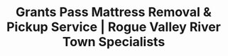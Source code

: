 ---
layout: location.njk
title: "Grants Pass Mattress Removal & Pickup Service | Rogue Valley River Town Specialists"
metaDescription: "Professional mattress removal in Grants Pass, OR - Rogue River valley outdoor recreation hub. Expert pickup for river rafting families, retirees, and vacation rental properties. $125 next-day service."
permalink: /mattress-removal/oregon/grants-pass/
city: Grants Pass
state: Oregon
stateAbbr: OR
tier: 2
zipCodes: ['97526', '97527', '97528']
coordinates: 
  lat: 37.5539
  lng: -123.3281
neighborhoods:
  - name: "Downtown Historic District"
    zipCodes: ["97526"]
  - name: "Riverside Park Area"
    zipCodes: ["97526"]
  - name: "Southeast Grants Pass"
    zipCodes: ["97527"]
  - name: "Northwest Hills"
    zipCodes: ["97526"]
  - name: "Redwood Heights"
    zipCodes: ["97527"]
  - name: "Williams Creek"
    zipCodes: ["97527"]
  - name: "Allen Creek Road"
    zipCodes: ["97527"]
  - name: "Rogue River Estates"
    zipCodes: ["97526"]
  - name: "Lincoln School Neighborhood"
    zipCodes: ["97526"]
  - name: "Three Pine Lane"
    zipCodes: ["97527"]
  - name: "Fruitdale"
    zipCodes: ["97527"]
  - name: "Hugo"
    zipCodes: ["97528"]
pricing:
  singleMattress: "$125"
  doubleMattress: "$155"
  tripleMattress: "$180"
nearbyCities:
  - name: "Medford"
    slug: "medford"
    isSuburb: false
    distance: "25"
  - name: "Eugene"
    slug: "eugene"
    isSuburb: false
    distance: "85"
  - name: "Bend"
    slug: "bend"
    isSuburb: false
    distance: "125"
localRegulations: "Josephine County residents must transport bulky items to Rogue Disposal & Recycling transfer station with limited weekend hours and $10 minimum disposal fees. Rural properties face additional challenges with long travel distances and seasonal road access issues during winter weather periods."
recyclingPartners: ["Rogue Disposal & Recycling", "Josephine County Environmental Services", "Oregon DEQ Approved Facilities", "Rogue Valley Sustainability Programs"]
reviews:
  count: 142
  featured:
    - author: "Carol R."
      text: "Perfect timing for our river house renovation! They handled the winding driveway down to the Rogue just fine and were very professional. Saved us a long trip to the transfer station."
      neighborhood: "Rogue River Estates"
    - author: "Mike & Nancy T."
      text: "Great service during our retirement move from California. They were patient with our timing and made the whole process stress-free. Much easier than dealing with disposal fees ourselves."
      neighborhood: "Northwest Hills"
    - author: "Jennifer K."
      text: "Called on Wednesday, picked up Friday morning. Super convenient for our vacation rental turnover. Fair pricing and they knew exactly where to go."
      neighborhood: "Riverside Park Area"
faqs:
  - question: "Do you serve rural Rogue Valley properties and river access homes?"
    answer: "Yes, we provide specialized service throughout rural Josephine County including river access properties, hillside homes, and remote locations. Our team navigates winding mountain roads and seasonal access challenges, serving all 37,077 residents across Grants Pass and surrounding areas."
  - question: "Can you handle vacation rental and seasonal property turnovers?"
    answer: "Absolutely. We work with vacation rental managers, Airbnb hosts, and seasonal property owners throughout the Rogue River area. Our flexible scheduling accommodates rental turnover timing and provides reliable service for properties that serve tourists and seasonal residents."
  - question: "How do you work with retiree communities and senior residents?"
    answer: "We provide patient, accommodating service for Grants Pass's large retiree population relocating from California and other states. Our team understands the unique timing needs of senior relocations and provides flexible scheduling that works with medical appointments and family coordination."
  - question: "Do you eliminate Josephine County's transfer station requirements?"
    answer: "Yes, our service bypasses the county's limited weekend transfer station hours, $10 minimum disposal fees, and self-transport requirements. No need to coordinate with Rogue Disposal schedules or make trips during restricted facility hours - just convenient next-day professional pickup."
  - question: "Can you navigate mountain roads and rural access challenges?"
    answer: "Definitely. Our team regularly services properties throughout the Rogue Valley including hillside homes, mountain properties, and rural areas with challenging access. We understand local road conditions and seasonal weather considerations affecting rural property access."
  - question: "How do you serve outdoor recreation enthusiasts and river guides?"
    answer: "We provide flexible service for Grants Pass's active outdoor community including river rafting guides, fishing enthusiasts, and seasonal recreation workers. Our scheduling accommodates the unique lifestyle patterns of those working in Southern Oregon's recreation industry."
  - question: "What about Hugo and outlying community areas?"
    answer: "We regularly service Hugo, Fruitdale, and other outlying areas within our coverage zone. Our team understands the logistics of serving dispersed rural communities throughout Josephine County and provides reliable access to professional mattress removal service."
  - question: "Do you support Rogue Valley environmental values?"
    answer: "Yes, our recycling process aligns with Southern Oregon's environmental consciousness and outdoor recreation heritage. Every mattress gets completely recycled rather than adding to regional landfill pressure, supporting the environmental stewardship values that define the Rogue Valley outdoor community."

pageContent:
  heroTitle: "Grants Pass Mattress Removal: Rogue Valley River Town Service"
  heroDescription: "Next-day mattress pickup for Oregon's outdoor recreation hub on the Rogue River. Professional service for riverside homes, retiree communities, and vacation rental properties. $125 pickup with guaranteed recycling - over 1 million mattresses recycled nationwide."
  
  aboutService: "Professional mattress removal service designed for Grants Pass's unique character as the Rogue Valley's outdoor recreation gateway and retiree destination. Our $125 flat-rate service eliminates Josephine County's limited transfer station hours, disposal fees, and rural transport challenges that create problems for riverside properties and mountain access locations.

We specialize in flexible mattress removal scheduling that works with Grants Pass's diverse community needs - from vacation rental turnovers to retiree relocations from California. Our team coordinates seamlessly with seasonal property management, providing guaranteed same-week mattress pickup service when rental schedules or moving timelines create urgent disposal needs.

For Grants Pass's riverside and mountain properties, we provide specialized access service understanding winding roads, seasonal weather considerations, and rural property logistics. Downtown historic district residents receive coordination with preservation area requirements, while outlying communities like Hugo and Fruitdale get reliable service despite remote locations.

Our licensed, insured team provides dependable mattress removal service throughout Grants Pass's 37,077 residents across urban neighborhoods and rural properties. From Rogue River waterfront homes to Northwest Hills mountain properties, we deliver reliable pickup that eliminates county coordination requirements and transfer station limitations.

Every mattress gets completely recycled through our certified network - supporting Southern Oregon's environmental values while ensuring zero regional landfill impact. Professional disposal that aligns with the outdoor recreation community's environmental consciousness and responsible resource management expected by Rogue Valley residents."

  serviceAreasIntro: "Professional mattress pickup throughout Grants Pass's diverse neighborhoods, from riverside areas to mountain properties:"

  regulationsCompliance: "Josephine County requires residents to transport bulky items to Rogue Disposal & Recycling transfer station with limited weekend hours and $10 minimum disposal fees. Rural residents face additional challenges with long transport distances and seasonal road access considerations.

Our professional mattress removal service provides guaranteed next-day pickup that works around your schedule without county transfer station trips, disposal fees, or facility hour limitations. We handle all waste management coordination and work directly with certified recycling facilities, eliminating the transportation and scheduling challenges that complicate rural and vacation property coordination entirely."

  environmentalImpact: "Every mattress we remove from Grants Pass homes gets completely recycled rather than adding to regional landfill pressure. Steel springs become construction materials, while foam transforms into carpet padding and insulation for Oregon building projects.

This responsible approach supports Southern Oregon's environmental leadership and the outdoor recreation values that define the Rogue Valley community. From river conservation initiatives to sustainable tourism practices, our recycling process aligns with the environmental stewardship throughout the area.

Our recycling network has processed over 1 million mattresses nationwide, turning waste into valuable materials while eliminating environmental impact through professional disposal methods that match the environmental responsibility expected by Grants Pass's environmentally conscious outdoor community."

  howItWorksScheduling: "Next-day appointments available throughout all Grants Pass neighborhoods. Book online in 60 seconds or call. We coordinate with vacation rental schedules, seasonal weather, and rural access considerations for maximum convenience."

  howItWorksService: "Our licensed team handles pickup from any Grants Pass property - riverside homes, mountain properties, or vacation rentals. We navigate winding roads efficiently, coordinate with property managers, and ensure service that works around your Rogue Valley lifestyle."

  howItWorksDisposal: "Your mattress goes directly to our certified recycling partners where 100% of materials get processed into new products. Zero Josephine County waste facility impact, maximum environmental benefit - all handled professionally without you coordinating with transfer station schedules or disposal fees."

  sidebarStats:
    mattressesRemoved: "1,156"

  uniqueContent: "Grants Pass presents mattress removal opportunities that reflect its position as the Rogue Valley's outdoor recreation gateway and retiree destination, where river rafting heritage meets California relocations across 37,077 residents in neighborhoods that balance historic charm with modern rural development throughout Josephine County's scenic landscape.

Our professional service integrates with Grants Pass's distinctive community character shaped by outdoor recreation and retirement migration. The Rogue River's world-class rafting and fishing creates a seasonal tourism economy requiring specialized coordination with vacation rental properties, guide services, and seasonal housing management. Riverside properties with private river access generate unique logistics considerations requiring understanding of rural road systems and seasonal weather patterns.

Retiree community integration distinguishes Grants Pass from typical Oregon cities. California migration patterns create consistent real estate activity as seniors relocate seeking lower costs and outdoor recreation opportunities. Estate sales, downsizing moves, and intergenerational property transfers generate furniture disposal needs requiring patient service coordination understanding senior relocation timing and family coordination requirements.

Rural property distribution creates access challenges requiring specialized navigation through mountain roads, hillside developments, and seasonal weather considerations. Northwest Hills, Redwood Heights, and Williams Creek areas demand professional service understanding rural access logistics while outlying communities like Hugo and Fruitdale require reliable service despite remote locations and limited infrastructure.

Environmental consciousness reflects both outdoor recreation values and rural stewardship traditions. Southern Oregon's comprehensive environmental programs and outdoor recreation industry create community expectations for responsible waste management beyond standard municipal services. River conservation awareness and sustainable tourism practices drive demand for professional recycling services rather than traditional disposal methods.

Our pricing remains consistent despite Grants Pass's diverse community character combining vacation rental coordination with retiree relocation needs and rural property access requirements. Whether serving riverside vacation properties, coordinating with California relocations, or accessing mountain homes during seasonal weather challenges, transparent rates apply throughout the Rogue Valley. This approach reflects our commitment to serving Grants Pass residents with professional excellence matching the outdoor recreation standards and environmental stewardship that define this distinctive Southern Oregon river community."
---